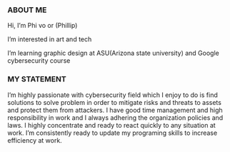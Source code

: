 ### ABOUT ME
Hi, I’m Phi vo or (Phillip)

I’m interested in art and tech

I’m learning graphic design at ASU(Arizona state university) and Google cybersecurity course
### MY STATEMENT
I’m highly passionate with cybersecurity field which I enjoy to do is find solutions to solve problem in order to mitigate risks and threats to assets and protect them from attackers. I have good time management and high responsibility in work and I always adhering the organization policies and laws. I highly concentrate and ready to react quickly to any situation at work. I’m consistently ready to update my programing skills to increase efficiency at work.
